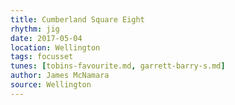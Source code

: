 ```yaml
---
title: Cumberland Square Eight
rhythm: jig
date: 2017-05-04
location: Wellington
tags: focusset
tunes: [tobins-favourite.md, garrett-barry-s.md]
author: James McNamara
source: Wellington
---
```

